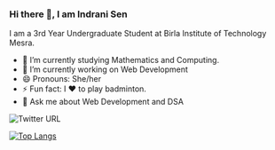 ### Hi there 👋, I am Indrani Sen


I am a 3rd Year Undergraduate Student at Birla Institute of Technology Mesra.
- 🌱 I’m currently studying Mathematics and Computing.
- 🔭 I’m currently working on Web Development
- 😄 Pronouns: She/her
- ⚡ Fun fact: I ❤️ to play badminton.
-  💬 Ask me about Web Development and DSA 
<!--
**indranigit/indranigit** is a ✨ _special_ ✨ repository because its `README.md` (this file) appears on your GitHub profile.

Here are some ideas to get you started:

- 🔭 I’m currently working on ...
- 🌱 I’m currently learning ...
- 👯 I’m looking to collaborate on ...
- 🤔 I’m looking for help with ...
- 💬 Ask me about ...
- 📫 How to reach me: ...
- 😄 Pronouns: ...
- ⚡ Fun fact: ...
-->
![Twitter URL](https://img.shields.io/twitter/url?style=social&url=https%3A%2Ftwitter%2FIndraniSen17)

<!--![Github stats](https://github-readme-stats.vercel.app/api?username=yourGithubUsername)-->

[![Top Langs](https://github-readme-stats.vercel.app/api/top-langs/?username=indranigit&layout=compact)](https://github.com/indranigit/github-readme-stats)



